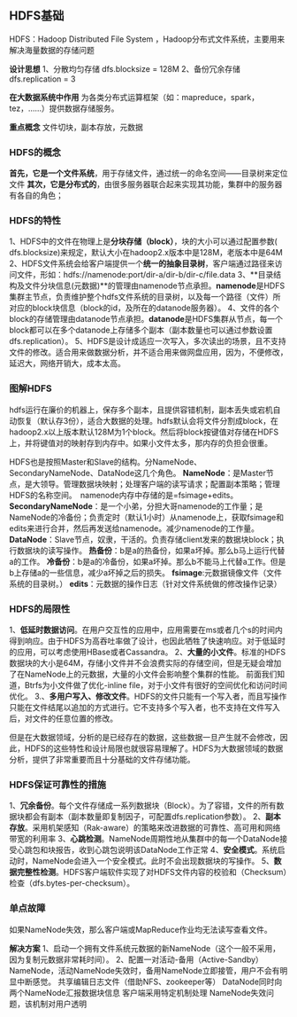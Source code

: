 ## HDFS基础

HDFS：Hadoop Distributed File System ，Hadoop分布式文件系统，主要用来解决海量数据的存储问题

**设计思想**
1、分散均匀存储 dfs.blocksize = 128M
2、备份冗余存储 dfs.replication = 3

**在大数据系统中作用**
为各类分布式运算框架（如：mapreduce，spark，tez，……）提供数据存储服务。

**重点概念**
文件切块，副本存放，元数据

### **HDFS的概念**

**首先，它是一个文件系统**，用于存储文件，通过统一的命名空间——目录树来定位文件
**其次，它是分布式的**，由很多服务器联合起来实现其功能，集群中的服务器有各自的角色；

### HDFS的特性

1、HDFS中的文件在物理上是**分块存储（block）**，块的大小可以通过配置参数( dfs.blocksize)来规定，默认大小在hadoop2.x版本中是128M，老版本中是64M
2、HDFS文件系统会给客户端提供一个**统一的抽象目录树**，客户端通过路径来访问文件，形如：hdfs://namenode:port/dir-a/dir-b/dir-c/file.data
3、**目录结构及文件分块信息(元数据)**的管理由namenode节点承担。**namenode**是HDFS集群主节点，负责维护整个hdfs文件系统的目录树，以及每一个路径（文件）所对应的block块信息（block的id，及所在的datanode服务器）。
4、文件的各个block的存储管理由datanode节点承担。**datanode**是HDFS集群从节点，每一个block都可以在多个datanode上存储多个副本（副本数量也可以通过参数设置dfs.replication）。
5、HDFS是设计成适应一次写入，多次读出的场景，且不支持文件的修改。适合用来做数据分析，并不适合用来做网盘应用，因为，不便修改，延迟大，网络开销大，成本太高。

### 图解HDFS

hdfs运行在廉价的机器上，保存多个副本，且提供容错机制，副本丢失或宕机自动恢复（默认存3份），适合大数据的处理。hdfs默认会将文件分割成block，在hadoop2.x以上版本默认128M为1个block。然后将block按键值对存储在HDFS上，并将键值对的映射存到内存中。如果小文件太多，那内存的负担会很重。

HDFS也是按照Master和Slave的结构。分NameNode、SecondaryNameNode、DataNode这几个角色。
**NameNode**：是Master节点，是大领导。管理数据块映射；处理客户端的读写请求；配置副本策略；管理HDFS的名称空间。　namenode内存中存储的是=fsimage+edits。
**SecondaryNameNode**：是一个小弟，分担大哥namenode的工作量；是NameNode的冷备份；负责定时（默认1小时）从namenode上，获取fsimage和edits来进行合并，然后再发送给namenode。减少namenode的工作量。
**DataNode**：Slave节点，奴隶，干活的。负责存储client发来的数据块block；执行数据块的读写操作。
**热备份**：b是a的热备份，如果a坏掉。那么b马上运行代替a的工作。
**冷备份**：b是a的冷备份，如果a坏掉。那么b不能马上代替a工作。但是b上存储a的一些信息，减少a坏掉之后的损失。
**fsimage**:元数据镜像文件（文件系统的目录树。）
**edits**：元数据的操作日志（针对文件系统做的修改操作记录）

### HDFS的局限性

1、**低延时数据访问**。在用户交互性的应用中，应用需要在ms或者几个s的时间内得到响应。由于HDFS为高吞吐率做了设计，也因此牺牲了快速响应。对于低延时的应用，可以考虑使用HBase或者Cassandra。
2、**大量的小文件**。标准的HDFS数据块的大小是64M，存储小文件并不会浪费实际的存储空间，但是无疑会增加了在NameNode上的元数据，大量的小文件会影响整个集群的性能。
前面我们知道，Btrfs为小文件做了优化-inline file，对于小文件有很好的空间优化和访问时间优化。
3.、**多用户写入、修改文件**。HDFS的文件只能有一个写入者，而且写操作只能在文件结尾以追加的方式进行。它不支持多个写入者，也不支持在文件写入后，对文件的任意位置的修改。

但是在大数据领域，分析的是已经存在的数据，这些数据一旦产生就不会修改，因此，HDFS的这些特性和设计局限也就很容易理解了。HDFS为大数据领域的数据分析，提供了非常重要而且十分基础的文件存储功能。

### HDFS保证可靠性的措施

1、**冗余备份**。每个文件存储成一系列数据块（Block）。为了容错，文件的所有数据块都会有副本（副本数量即复制因子，可配置dfs.replication参数）。
2、**副本存放**。采用机架感知（Rak-aware）的策略来改进数据的可靠性、高可用和网络带宽的利用率
3、**心跳检测**。NameNode周期性地从集群中的每一个DataNode接受心跳包和块报告，收到心跳包说明该DataNode工作正常
4、**安全模式**。系统启动时，NameNode会进入一个安全模式。此时不会出现数据块的写操作。
5、**数据完整性检测**。HDFS客户端软件实现了对HDFS文件内容的校验和（Checksum）检查（dfs.bytes-per-checksum）。

### 单点故障

如果NameNode失效，那么客户端或MapReduce作业均无法读写查看文件。

**解决方案**
1、启动一个拥有文件系统元数据的新NameNode（这个一般不采用，因为复制元数据非常耗时间）。
2、配置一对活动-备用（Active-Sandby）NameNode，活动NameNode失效时，备用NameNode立即接管，用户不会有明显中断感觉。
	共享编辑日志文件（借助NFS、zookeeper等）
	DataNode同时向两个NameNode汇报数据块信息
	客户端采用特定机制处理 NameNode失效问题，该机制对用户透明